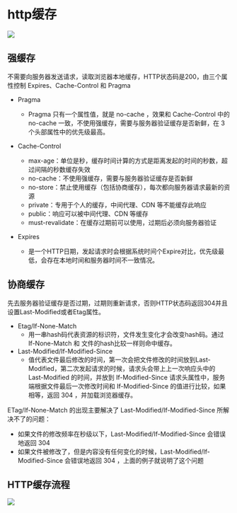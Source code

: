 # http缓存

![](https://pub-a953275fa2c34c18b80fc1f84e3ea746.r2.dev/xiaowo/2023/08/808ffb42cdf834744c225a81231a88f2.png)
<!-- ![](https://pub-a953275fa2c34c18b80fc1f84e3ea746.r2.dev/xiaowo/2023/07/808ffb42cdf834744c225a81231a88f2.png) -->


## 强缓存

不需要向服务器发送请求，读取浏览器本地缓存，HTTP状态码是200，由三个属性控制 Expires、Cache-Control 和 Pragma
- Pragma
  - Pragma 只有一个属性值，就是 no-cache ，效果和 Cache-Control 中的 no-cache 一致，不使用强缓存，需要与服务器验证缓存是否新鲜，在 3 个头部属性中的优先级最高。
- Cache-Control
  - max-age：单位是秒，缓存时间计算的方式是距离发起的时间的秒数，超过间隔的秒数缓存失效
  - no-cache：不使用强缓存，需要与服务器验证缓存是否新鲜
  - no-store：禁止使用缓存（包括协商缓存），每次都向服务器请求最新的资源
  - private：专用于个人的缓存，中间代理、CDN 等不能缓存此响应
  - public：响应可以被中间代理、CDN 等缓存
  - must-revalidate：在缓存过期前可以使用，过期后必须向服务器验证

- Expires
  - 是一个HTTP日期，发起请求时会根据系统时间个Expire对比，优先级最低，会存在本地时间和服务器时间不一致情况。


## 协商缓存
先去服务器验证缓存是否过期，过期则重新请求，否则HTTP状态码返回304并且设置Last-Modified或者Etag属性。

- Etag/If-None-Match
  - 用一串hash码代表资源的标识符，文件发生变化才会改变hash码。通过If-None-Match 和 文件的hash比较一样则命中缓存。
- Last-Modified/If-Modified-Since
  - 值代表文件最后修改的时间，第一次会把文件修改的时间放到Last-Modified，第二次发起请求的时候，请求头会带上上一次响应头中的 Last-Modified 的时间，并放到 If-Modified-Since 请求头属性中，服务端根据文件最后一次修改时间和 If-Modified-Since 的值进行比较，如果相等，返回 304 ，并加载浏览器缓存。


ETag/If-None-Match 的出现主要解决了 Last-Modified/If-Modified-Since 所解决不了的问题：

- 如果文件的修改频率在秒级以下，Last-Modified/If-Modified-Since 会错误地返回 304
- 如果文件被修改了，但是内容没有任何变化的时候，Last-Modified/If-Modified-Since 会错误地返回 304 ，上面的例子就说明了这个问题

## HTTP缓存流程
![](https://pub-a953275fa2c34c18b80fc1f84e3ea746.r2.dev/xiaowo/2023/07/4bf8c40f58597b70d097f0d90703f2fe.webp)
<!-- ![](https://p1-jj.byteimg.com/tos-cn-i-t2oaga2asx/gold-user-assets/2020/5/10/171fea0fec0b4668~tplv-t2oaga2asx-zoom-in-crop-mark:1304:0:0:0.awebp) -->

